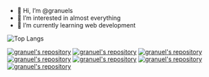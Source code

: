 - 👋 Hi, I’m @granuels
- 👀 I’m interested in almost everything
- 🌱 I’m currently learning web development

![Top Langs](https://github-readme-stats.vercel.app/api/top-langs/?username=granuels&size_weight=0.5&count_weight=0.5&layout=compact&theme=midnight-purple)

[![granuel's repository](https://github-readme-stats.vercel.app/api/pin/?username=granuels&repo=Whatsapp-Bot&show_owner=true&theme=radical)](https://github.com/granuels/Whatsapp-Bot)
[![granuel's repository](https://github-readme-stats.vercel.app/api/pin/?username=granuels&repo=DeliveryManagementSystems-BTown_Dash&show_owner=true&theme=radical)](https://github.com/granuels/DeliveryManagementSystems-BTown_Dash)
[![granuel's repository](https://github-readme-stats.vercel.app/api/pin/?username=granuels&repo=DrumKit&show_owner=true&theme=radical)](https://github.com/granuels/DrumKit)
[![granuel's repository](https://github-readme-stats.vercel.app/api/pin/?username=granuels&repo=WeatherApp&show_owner=true&theme=radical)](https://github.com/granuels/WeatherApp)
[![granuel's repository](https://github-readme-stats.vercel.app/api/pin/?username=granuels&repo=DarkArt&show_owner=true&theme=radical)](https://github.com/granuels/DarKArt)
[![granuel's repository](https://github-readme-stats.vercel.app/api/pin/?username=granuels&repo=newb&show_owner=true&theme=radical)](https://github.com/granuels/newb)
[![granuel's repository](https://github-readme-stats.vercel.app/api/pin/?username=granuels&repo=SATAN&show_owner=true&theme=radical)](https://github.com/granuels/SATAN)

<!---
granuels/granuels is a ✨ special ✨ repository because its `README.md` (this file) appears on your GitHub profile.
You can click the Preview link to take a look at your changes.
--->
